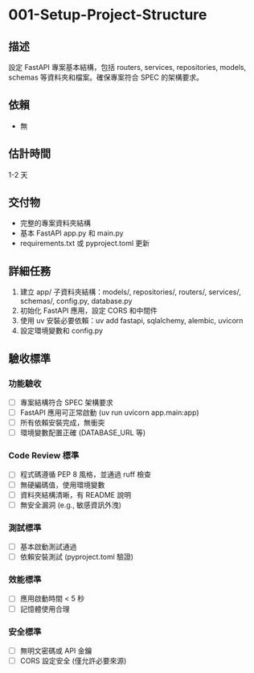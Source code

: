 # 001-Setup-Project-Structure

## 描述
設定 FastAPI 專案基本結構，包括 routers, services, repositories, models, schemas 等資料夾和檔案。確保專案符合 SPEC 的架構要求。

## 依賴
- 無

## 估計時間
1-2 天

## 交付物
- 完整的專案資料夾結構
- 基本 FastAPI app.py 和 main.py
- requirements.txt 或 pyproject.toml 更新

## 詳細任務
1. 建立 app/ 子資料夾結構：models/, repositories/, routers/, services/, schemas/, config.py, database.py
2. 初始化 FastAPI 應用，設定 CORS 和中間件
3. 使用 uv 安裝必要依賴：uv add fastapi, sqlalchemy, alembic, uvicorn
4. 設定環境變數和 config.py

## 驗收標準
### 功能驗收
- [ ] 專案結構符合 SPEC 架構要求
- [ ] FastAPI 應用可正常啟動 (uv run uvicorn app.main:app)
- [ ] 所有依賴安裝完成，無衝突
- [ ] 環境變數配置正確 (DATABASE_URL 等)

### Code Review 標準
- [ ] 程式碼遵循 PEP 8 風格，並通過 ruff 檢查
- [ ] 無硬編碼值，使用環境變數
- [ ] 資料夾結構清晰，有 README 說明
- [ ] 無安全漏洞 (e.g., 敏感資訊外洩)

### 測試標準
- [ ] 基本啟動測試通過
- [ ] 依賴安裝測試 (pyproject.toml 驗證)

### 效能標準
- [ ] 應用啟動時間 < 5 秒
- [ ] 記憶體使用合理

### 安全標準
- [ ] 無明文密碼或 API 金鑰
- [ ] CORS 設定安全 (僅允許必要來源)

